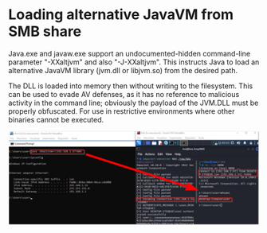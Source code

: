 # Loading alternative JavaVM from SMB share

Java.exe and javaw.exe support an undocumented-hidden command-line parameter "-XXaltjvm" and also "-J-XXaltjvm". This instructs Java to load an alternative JavaVM library (jvm.dll or libjvm.so) from the desired path.

The DLL is loaded into memory then without writing to the filesystem. This can be used to evade AV defenses, as it has no reference to malicious activity in the command line; obviously the payload of the JVM.DLL must be properly obfuscated. For use in restrictive environments where other binaries cannot be executed. 


![Screenshot](images/altjvm.jpg)
